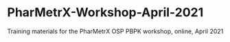 # PharMetrX-Workshop-April-2021
Training materials for the PharMetrX OSP PBPK workshop, online, April 2021
